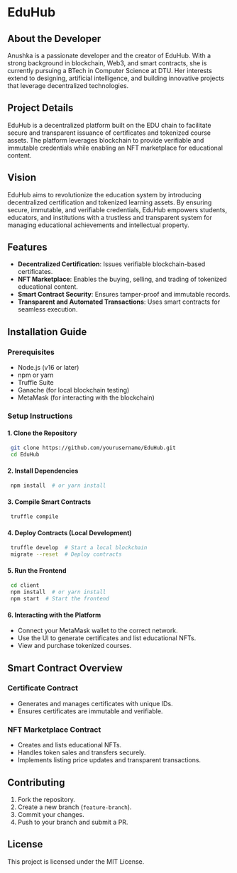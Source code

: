 # EduHub

## About the Developer
Anushka is a passionate developer and the creator of EduHub. With a strong background in blockchain, Web3, and smart contracts, she is currently pursuing a BTech in Computer Science at DTU. Her interests extend to designing, artificial intelligence, and building innovative projects that leverage decentralized technologies.

## Project Details
EduHub is a decentralized platform built on the EDU chain to facilitate secure and transparent issuance of certificates and tokenized course assets. The platform leverages blockchain to provide verifiable and immutable credentials while enabling an NFT marketplace for educational content.

## Vision
EduHub aims to revolutionize the education system by introducing decentralized certification and tokenized learning assets. By ensuring secure, immutable, and verifiable credentials, EduHub empowers students, educators, and institutions with a trustless and transparent system for managing educational achievements and intellectual property.

## Features
- **Decentralized Certification**: Issues verifiable blockchain-based certificates.
- **NFT Marketplace**: Enables the buying, selling, and trading of tokenized educational content.
- **Smart Contract Security**: Ensures tamper-proof and immutable records.
- **Transparent and Automated Transactions**: Uses smart contracts for seamless execution.

## Installation Guide
### Prerequisites
- Node.js (v16 or later)
- npm or yarn
- Truffle Suite
- Ganache (for local blockchain testing)
- MetaMask (for interacting with the blockchain)

### Setup Instructions
#### 1. Clone the Repository
```bash
 git clone https://github.com/yourusername/EduHub.git
 cd EduHub
```

#### 2. Install Dependencies
```bash
 npm install  # or yarn install
```

#### 3. Compile Smart Contracts
```bash
 truffle compile
```

#### 4. Deploy Contracts (Local Development)
```bash
 truffle develop  # Start a local blockchain
 migrate --reset  # Deploy contracts
```

#### 5. Run the Frontend
```bash
 cd client
 npm install  # or yarn install
 npm start  # Start the frontend
```

#### 6. Interacting with the Platform
- Connect your MetaMask wallet to the correct network.
- Use the UI to generate certificates and list educational NFTs.
- View and purchase tokenized courses.

## Smart Contract Overview
### Certificate Contract
- Generates and manages certificates with unique IDs.
- Ensures certificates are immutable and verifiable.

### NFT Marketplace Contract
- Creates and lists educational NFTs.
- Handles token sales and transfers securely.
- Implements listing price updates and transparent transactions.

## Contributing
1. Fork the repository.
2. Create a new branch (`feature-branch`).
3. Commit your changes.
4. Push to your branch and submit a PR.

## License
This project is licensed under the MIT License.

